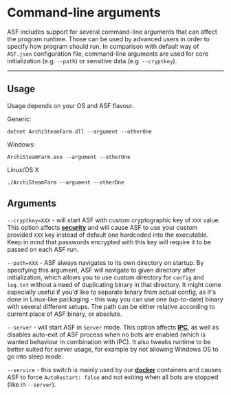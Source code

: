 # Command-line arguments

ASF includes support for several command-line arguments that can affect the program runtime. Those can be used by advanced users in order to specify how program should run. In comparison with default way of `ASF.json` configuration file, command-line arguments are used for core initialization (e.g. `--path`) or sensitive data (e.g. `--cryptkey`).

---

## Usage

Usage depends on your OS and ASF flavour.

Generic:

```
dotnet ArchiSteamFarm.dll --argument --otherOne
```

Windows:

```
ArchiSteamFarm.exe --argument --otherOne
```

Linux/OS X

```
./ArchiSteamFarm --argument --otherOne
```

## Arguments

`--cryptkey=XXX` - will start ASF with custom cryptographic key of `XXX` value. This option affects **[security](https://github.com/JustArchi/ArchiSteamFarm/wiki/Security)** and will cause ASF to use your custom provided `XXX` key instead of default one hardcoded into the executable. Keep in mind that passwords encrypted with this key will require it to be passed on each ASF run.

`--path=XXX` - ASF always navigates to its own directory on startup. By specifying this argument, ASF will navigate to given directory after initialization, which allows you to use custom directory for `config` and `log.txt` without a need of duplicating binary in that directory. It might come especially useful if you'd like to separate binary from actual config, as it's done in Linux-like packaging - this way you can use one (up-to-date) binary with several different setups. The path can be either relative according to current place of ASF binary, or absolute.

`--server` - will start ASF in `Server` mode. This option affects **[IPC](https://github.com/JustArchi/ArchiSteamFarm/wiki/IPC)**, as well as disables auto-exit of ASF process when no bots are enabled (which is wanted behaviour in combination with IPC). It also tweaks runtime to be better suited for server usage, for example by not allowing Windows OS to go into sleep mode.

`--service` - this switch is mainly used by our **[docker](https://github.com/JustArchi/ArchiSteamFarm/wiki/Docker)** containers and causes ASF to force `AutoRestart: false` and not exiting when all bots are stopped (like in `--server`).